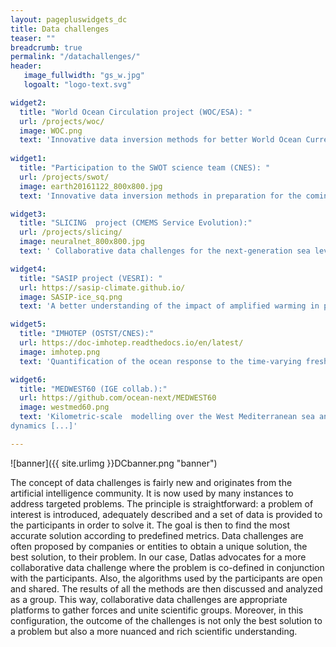 ```yaml
---
layout: pagepluswidgets_dc
title: Data challenges 
teaser: ""
breadcrumb: true
permalink: "/datachallenges/"
header:
   image_fullwidth: "gs_w.jpg"
   logoalt: "logo-text.svg"

widget2:
  title: "World Ocean Circulation project (WOC/ESA): "
  url: /projects/woc/
  image: WOC.png
  text: 'Innovative data inversion methods for better World Ocean Current products [...]'
  
widget1:
  title: "Participation to the SWOT science team (CNES): "
  url: /projects/swot/
  image: earth20161122_800x800.jpg
  text: 'Innovative data inversion methods in preparation for the coming observation data from the wide-swath altimetry mission SWOT [...]'

widget3:
  title: "SLICING  project (CMEMS Service Evolution):"
  url: /projects/slicing/
  image: neuralnet_800x800.jpg
  text: ' Collaborative data challenges for the next-generation sea level anomaly metrics, observation and mapping products. [...]'

widget4:
  title: "SASIP project (VESRI): "
  url: https://sasip-climate.github.io/
  image: SASIP-ice_sq.png
  text: 'A better understanding of the impact of amplified warming in polar regions, through the development of a new sea ice modelling paradigm [...]'

widget5:
  title: "IMHOTEP (OSTST/CNES):"
  url: https://doc-imhotep.readthedocs.io/en/latest/
  image: imhotep.png
  text: 'Quantification of the ocean response to the time-varying freshwater discharges (river unoffs and Greenland melt), based on ensembles of ocean numerical simulations [...]'

widget6:
  title: "MEDWEST60 (IGE collab.):"
  url: https://github.com/ocean-next/MEDWEST60
  image: westmed60.png
  text: 'Kilometric-scale  modelling over the West Mediterranean sea and probabilistic quantification  of short-term predictability of the ocean
dynamics [...]'

--- 
```


![banner]({{ site.urlimg }}DCbanner.png "banner")

The concept of data challenges is fairly new and originates from the artificial intelligence community. It is now used by many instances to address targeted problems. The principle is straightforward: a problem of interest is introduced, adequately described and a set of data is provided to the participants in order to solve it. The goal is then to find the most accurate solution according to predefined metrics. Data challenges are often proposed by companies or entities to obtain a unique solution, the best solution, to their problem. In our case, Datlas advocates for a more collaborative data challenge where the problem is co-defined in conjunction with the participants. Also, the algorithms used by the participants are open and shared. The results of all the methods are then discussed and analyzed as a group. This way, collaborative data challenges are appropriate platforms to gather forces and unite scientific groups. Moreover, in this configuration, the outcome of the challenges is not only the best solution to a problem but also a more nuanced and rich scientific understanding.
